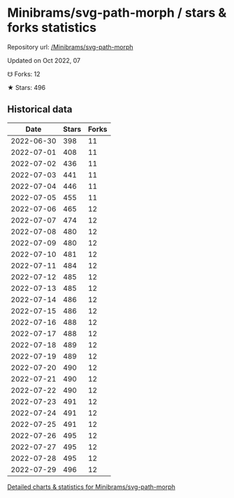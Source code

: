 # Minibrams/svg-path-morph / stars & forks statistics

Repository url: [/Minibrams/svg-path-morph](https://github.com/Minibrams/svg-path-morph)

Updated on Oct 2022, 07

☋ Forks: 12

★ Stars: 496

## Historical data
| Date | Stars | Forks |
|------|-------|-------|
| 2022-06-30 | 398 | 11 | 
| 2022-07-01 | 408 | 11 | 
| 2022-07-02 | 436 | 11 | 
| 2022-07-03 | 441 | 11 | 
| 2022-07-04 | 446 | 11 | 
| 2022-07-05 | 455 | 11 | 
| 2022-07-06 | 465 | 12 | 
| 2022-07-07 | 474 | 12 | 
| 2022-07-08 | 480 | 12 | 
| 2022-07-09 | 480 | 12 | 
| 2022-07-10 | 481 | 12 | 
| 2022-07-11 | 484 | 12 | 
| 2022-07-12 | 485 | 12 | 
| 2022-07-13 | 485 | 12 | 
| 2022-07-14 | 486 | 12 | 
| 2022-07-15 | 486 | 12 | 
| 2022-07-16 | 488 | 12 | 
| 2022-07-17 | 488 | 12 | 
| 2022-07-18 | 489 | 12 | 
| 2022-07-19 | 489 | 12 | 
| 2022-07-20 | 490 | 12 | 
| 2022-07-21 | 490 | 12 | 
| 2022-07-22 | 490 | 12 | 
| 2022-07-23 | 491 | 12 | 
| 2022-07-24 | 491 | 12 | 
| 2022-07-25 | 491 | 12 | 
| 2022-07-26 | 495 | 12 | 
| 2022-07-27 | 495 | 12 | 
| 2022-07-28 | 495 | 12 | 
| 2022-07-29 | 496 | 12 | 


[Detailed charts & statistics for Minibrams/svg-path-morph](https://reviewgithub.com/rep/Minibrams/svg-path-morph)
